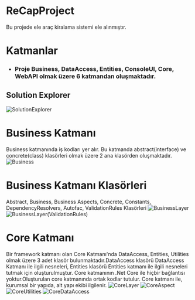# ReCapProject
Bu projede ele araç kiralama sistemi ele alınmıştır.

# Katmanlar
* ### Proje Business, DataAccess, Entities, ConsoleUI, Core, WebAPI olmak üzere 6 katmandan oluşmaktadır.

## Solution Explorer
![SolutionExplorer](https://user-images.githubusercontent.com/76704724/115153139-252d1600-a07d-11eb-9368-f8f1166b87bd.PNG)

# Business Katmanı
Business katmanında iş kodları yer alır.
Bu katmanda abstract(interface) ve concrete(class) klasörleri olmak üzere 2 ana klasörden oluşmaktadır. <br/>
![Business](https://user-images.githubusercontent.com/76704724/115155133-2f541200-a087-11eb-9379-23b4b0b7144e.PNG)

# Business Katmanı Klasörleri
Abstract, Business, Business Aspects, Concrete, Constants, DependencyResolvers, Autofac, ValidationRules Klasörleri
![BusinessLayer](https://user-images.githubusercontent.com/76704724/115155212-8b1e9b00-a087-11eb-9ace-069370bf12be.PNG) <br/>
![BusinessLayer(ValidationRules)](https://user-images.githubusercontent.com/76704724/115155458-b6ee5080-a088-11eb-8913-d3c4e46fa39d.PNG)

# Core Katmanı
Bir framework katmanı olan Core Katmanı'nda DataAccess, Entities, Utilities olmak üzere 3 adet klasör bulunmaktadır.DataAccess klasörü DataAccess Katmanı ile ilgili nesneleri, Entities klasörü Entities katmanı ile ilgili nesneleri tutmak için oluşturulmuştur. Core katmanının .Net Core ile hiçbir bağlantısı yoktur.Oluşturulan core katmanında ortak kodlar tutulur. Core katmanı ile, kurumsal bir yapıda, alt yapı ekibi ilgilenir.
![CoreLayer](https://user-images.githubusercontent.com/76704724/115156079-4e54a300-a08b-11eb-8dce-5b9c39b7c47e.PNG)
![CoreAspect](https://user-images.githubusercontent.com/76704724/115156120-7e9c4180-a08b-11eb-9cb6-e3089fdbdd32.PNG)
![CoreUtilities](https://user-images.githubusercontent.com/76704724/115156186-b60aee00-a08b-11eb-8a92-34eced0a1829.PNG)
![CoreDataAccess](https://user-images.githubusercontent.com/76704724/115156192-bf945600-a08b-11eb-9dc9-8dbf418ae00d.PNG)
